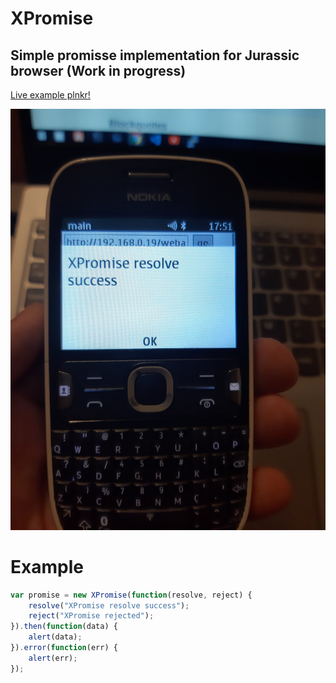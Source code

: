 # XPromise
## Simple promisse implementation for Jurassic browser (Work in progress)

[Live example plnkr!](https://plnkr.co/edit/jQPehucGUefyI88L)

![nokia run](nokia-run-native-browser.jpg)

# Example
```javascript
var promise = new XPromise(function(resolve, reject) {
    resolve("XPromise resolve success");
    reject("XPromise rejected");
}).then(function(data) {
    alert(data);
}).error(function(err) {
    alert(err);
});

```
